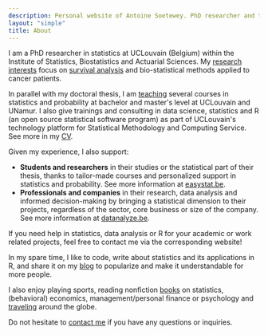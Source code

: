 ```yaml
---
description: Personal website of Antoine Soetewey. PhD researcher and teaching assistant in statistics at UCLouvain
layout: "simple"
title: About
---
```


I am a PhD researcher in statistics at UCLouvain (Belgium) within the Institute of Statistics, Biostatistics and Actuarial Sciences. My [research interests](/research/) focus on [survival analysis](https://statsandr.com/blog/what-is-survival-analysis/) and bio-statistical methods applied to cancer patients. 

In parallel with my doctoral thesis, I am [teaching](/teaching/) several courses in statistics and probability at bachelor and master's level at UCLouvain and UNamur. I also give trainings and consulting in data science, statistics and R (an open source statistical software program) as part of UCLouvain's technology platform for Statistical Methodology and Computing Service. See more in my [CV](/cv/).

Given my experience, I also support:

- **Students and researchers** in their studies or the statistical part of their thesis, thanks to tailor-made courses and personalized support in statistics and probability. See more information at [easystat.be](https://easystat.be/).
- **Professionals and companies** in their research, data analysis and informed decision-making by bringing a statistical dimension to their projects, regardless of the sector, core business or size of the company. See more information at [datanalyze.be](https://datanalyze.be/).

If you need help in statistics, data analysis or R for your academic or work related projects, feel free to contact me via the corresponding website!

In my spare time, I like to code, write about statistics and its applications in R, and share it on my [blog](https://statsandr.com/) to popularize and make it understandable for more people.

I also enjoy playing sports, reading nonfiction [books](/files/booklist.html) on statistics, (behavioral) economics, management/personal finance or psychology and [traveling](/files/visited-places.html) around the globe.

Do not hesitate to [contact me](/contact/) if you have any questions or inquiries.
